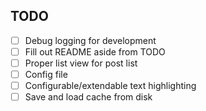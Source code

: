 ## TODO
- [ ] Debug logging for development
- [ ] Fill out README aside from TODO
- [ ] Proper list view for post list
- [ ] Config file
- [ ] Configurable/extendable text highlighting
- [ ] Save and load cache from disk
